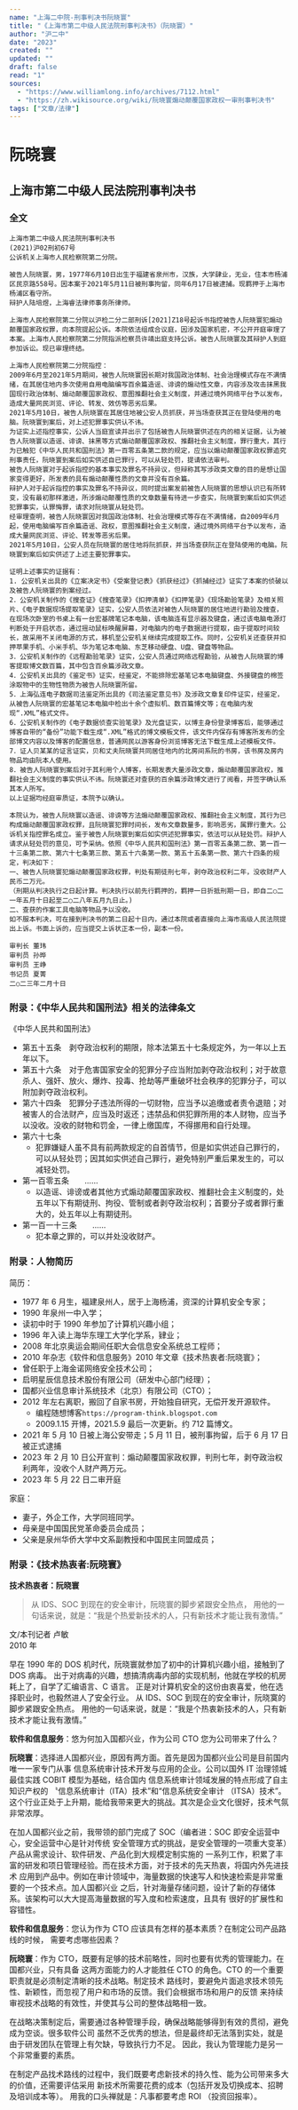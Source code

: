 ```yaml
---
name: "上海二中院-刑事判决书阮晓寰"
title: "《上海市第二中级人民法院刑事判决书》（阮晓寰）"
author: "沪二中"
date: "2023"
created: ""
updated: ""
draft: false
read: "1"
sources:
  - "https://www.williamlong.info/archives/7112.html"
  - "https://zh.wikisource.org/wiki/阮晓寰煽动颠覆国家政权一审刑事判决书"
tags: ["文章/法律"]
---
```



# 阮晓寰

## 上海市第二中级人民法院刑事判决书

### 全文

```
上海市第二中级人民法院刑事判决书
(2021)沪02刑初67号
公诉机关上海市人民检察院第二分院。

被告人阮晓寰，男，1977年6月10日出生于福建省泉州市，汉族，大学肆业，无业，住本市杨浦区民京路558号。因本案于2021年5月11日被刑事拘留，同年6月17日被逮捕。现羁押于上海市杨浦区看守所。
辩护人陆培煜，上海睿法律师事务所律师。

上海市人民检察院第二分院以沪检二分二部刑诉[2021]Z18号起诉书指控被告人阮晓寰犯煽动颠覆国家政权罪，向本院提起公诉。本院依法组成合议庭，因涉及国家机密，不公开开庭审理了本案。上海市人民检察院第二分院指派检察员许靖出庭支持公诉。被告人阮晓寰及其辩护人到庭参加诉讼。现已审理终结。

上海市人民检察院第二分院指控：
2009年6月至2021年5月期间，被告人阮晓寰因长期对我国政治体制、社会治理模式存在不满情绪，在其居住地内多次使用自用电脑编写百余篇造谣、诽谤的煽动性文章，内容涉及攻击抹黑我国现行政治体制、煽动颠覆国家政权、意图推翻社会主义制度，并通过境外网络平台予以发布，造成大量网民浏览、评论、转发、效仿等恶劣后果。
2021年5月10日，被告人阮晓寰在其居住地被公安人员抓获，并当场查获其正在登陆使用的电脑。阮晓寰到案后，对上述犯罪事实供认不讳。
为证实上述指控事实，公诉人当庭宣读并出示了包括被告人阮晓寰供述在内的相关证据，认为被告人阮晓寰以造谣、诽谤、抹黑等方式煽动颠覆国家政权、推翻社会主义制度，罪行重大，其行为已触犯《中华人民共和国刑法》第一百零五条第二款的规定，应当以煽动颠覆国家政权罪追究刑事责任，阮晓寰到案后如实供述自已罪行，可以从轻处罚，提请依法审判。
被告人阮晓寰对于起诉指控的基本事实及罪名不持异议，但辩称其写涉政类文章的目的是想让国家变得更好，所发表的具有煽动颠覆性质的文章并没有百余篇。
辩护人对于起诉指控的事实及罪名不持异议，同时提出案发前被告人阮晓寰的思想认识已有所转变，没有最初那样激进，所涉煽动颠覆性质的文章数量有待进一步查实，阮晓寰到案后如实供述犯罪事实，认罪悔罪，请求对阮晓寰从轻处罚。
经审理查明，被告人阮晓寰因对我国政治体制、社会治理模式等存在不满情绪，自2009年6月起，使用电脑编写百余篇造谣、政权，意图推翻社会主义制度，通过境外网络平台予以发布，造成大量网民浏览、评论、转发等恶劣后果。
2021年5月10日，公安人员在阮晓寰的居住地将阮抓获，并当场查获阮正在登陆使用的电脑。阮晓寰到案后如实供述了上述主要犯罪事实。

证明上述事实的证据有：
1. 公安机关出具的《立案决定书》《受案登记表》《抓获经过》《抓捕经过》证实了本案的侦破以及被告人阮晓寰的到案经过。
2．公安机关制作的《搜查证》《搜查笔录》《扣押清单》《扣押笔录》《现场勘验笔录》及相关照片、《电子数据现场提取笔录》证实，公安人员依法对被告人阮晓寰的居住地进行勘验及搜查，在现场次卧室的书桌上有一台宏基牌笔记本电脑，该电脑连有显示器及键盘，通过该电脑电源灯判断处于开启状态，通过摇动鼠标唤醒屏幕，对电脑内的电子数据进行提取，由于提取时间较长，故采用不关闭电源的方式，移机至公安机关继续完成提取工作。同时，公安机关还查获并扣押苹果手机、小米手机、华为笔记本电脑、东芝移动硬盘、U盘、键盘等物品。
3．公安机关制作的《远程勘验笔录》证实，公安人员通过网络远程勘验，从被告人阮晓寰的博客提取博文数百篇，其中包含百余篇涉政文章。
4．公安机关出具的《鉴定书》证实，经鉴定，不能排除宏基笔记本电脑键盘、外接键盘的棉签涂取物中的生物性物质为被告人阮晓寰所留。
5．上海弘连电子数据司法鉴定所出具的《司法鉴定意见书》及涉政文章复印件证实，经鉴定，从被告人阮晓寰的宏基笔记本电脑中检出十余个虚拟机、数百篇博文等；在电脑内发现“.XML”格式文件。
6．公安机关制作的《电子数据侦查实验笔录》及光盘证实，以博主身份登录博客后，能够通过博客自带的“备份”功能下载生成“.XML”格式的博文模板文件，该文件内保存有博客所发布的全部博文内容以及博客的配置信息，普通网民以游客身份浏览博客无法下载生成上述模板文件。
7．证人贝某某的证言证实，贝和丈夫阮晓寰共同居住地内的北房间系阮的书房，该书房及房内物品均由阮本人使用。
8．被告人阮晓寰到案后对于其利用个人博客，长期发表大量涉政文章，煽动颠覆国家政权，推翻社会主义制度的事实供认不讳。阮晓寰还对查获的百余篇涉政博文进行了阅看，并签字确认系其本人所写。
以上证据均经庭审质证，本院予以确认。

本院认为，被告人阮晓寰以造谣、诽谤等方法煽动颠覆国家政权、推翻社会主义制度，其行为已构成煽动颠覆国家政权罪，且阮晓寰犯罪时间长，发布文章数量多，影响恶劣，属罪行重大。公诉机关指控罪名成立。鉴于被告人阮晓寰到案后如实供述犯罪事实，依法可以从轻处罚。辩护人请求从轻处罚的意见，可予采纳。依照《中华人民共和国刑法》第一百零五条第二款、第一百一十三条第二款、第六十七条第三款、第五十六条第一款、第五十五条第一款、第六十四条的规定，判决如下：
一、被告人阮晓寰犯煽动颠覆国家政权罪，判处有期徒刑七年，剥夺政治权利二年，没收财产人民币二万元。
（刑期从判决执行之日起计算。判决执行以前先行羁押的，羁押一日折抵刑期一日，即自二○二一年五月十日起至二○二八年五月九日止。)
二、查获的作案工具电脑等物品予以没收。
如不服本判决，可在接到判决书的第二日起十日内，通过本院或者直接向上海市高级人民法院提出上诉。书面上诉的，应当提交上诉状正本一份，副本一份。

审判长 董玮
审判员 孙晔
审判员 王峥
书记员 夏菁
二○二三年二月十日
```

### 附录：《中华人民共和国刑法》相关的法律条文

《中华人民共和国刑法》

- 第五十五条　剥夺政治权利的期限，除本法第五十七条规定外，为一年以上五年以下。
- 第五十六条　对于危害国家安全的犯罪分子应当附加剥夺政治权利；对于故意杀人、强奸、放火、爆炸、投毒、抢劫等严重破坏社会秩序的犯罪分子，可以附加剥夺政治权利。
- 第六十四条　犯罪分子违法所得的一切财物，应当予以追缴或者责令退赔；对被害人的合法财产，应当及时返还；违禁品和供犯罪所用的本人财物，应当予以没收。没收的财物和罚金，一律上缴国库，不得挪用和自行处理。
- 第六十七条
  - 犯罪嫌疑人虽不具有前两款规定的自首情节，但是如实供述自己罪行的，可以从轻处罚；因其如实供述自己罪行，避免特别严重后果发生的，可以减轻处罚。
- 第一百零五条　　……
  - 以造谣、诽谤或者其他方式煽动颠覆国家政权、推翻社会主义制度的，处五年以下有期徒刑、拘役、管制或者剥夺政治权利；首要分子或者罪行重大的，处五年以上有期徒刑。
- 第一百一十三条　　……
  - 犯本章之罪的，可以并处没收财产。

### 附录：人物简历

简历：

- 1977 年 6 月生，福建泉州人，居于上海杨浦，资深的计算机安全专家；
- 1990 年泉州一中入学；
- 读初中时于 1990 年参加了计算机兴趣小组；
- 1996 年入读上海华东理工大学化学系，肄业；
- 2008 年北京奥运会期间任职大会信息安全系统总工程师；
- 2010 年杂志《软件和信息服务》2010 年文章《技术热衷者:阮晓寰》；
- 曾任职于上海金诺网络安全技术公司；
- 启明星辰信息技术股份有限公司（研发中心部门经理）；
- 国都兴业信息审计系统技术（北京）有限公司（CTO）；
- 2012 年左右离职，搬回了自家书房，开始独自研究，无偿开发开源软件。
  - 编程随想博客`https://program-think.blogspot.com`
  - 2009.1.15 开博，2021.5.9 最后一次更新。约 712 篇博文。
- 2021 年 5 月 10 日被上海公安带走；5 月 11 日，被刑事拘留，后于 6 月 17 日被正式逮捕
- 2023 年 2 月 10 日公开宣判：煽动颠覆国家政权罪，判刑七年，剥夺政治权利两年，没收个人财产两万元。
- 2023 年 5 月 22 日二审开庭

家庭：

- 妻子，外企工作，大学同班同学。
- 母亲是中国国民党革命委员会成员；
- 父亲是泉州华侨大学中文系副教授和中国民主同盟成员；

### 附录：《技术热衷者:阮晓寰》

**技术热衷者：阮晓寰**

> 从 IDS、SOC 到现在的安全审计，阮晓寰的脚步紧跟安全热点，
> 用他的一句话来说，就是：“我是个热爱新技术的人，只有新技术才能让我有激情。”

文/本刊记者 卢敏  
2010 年

早在 1990 年的 DOS 机时代，阮晓寰就参加了初中的计算机兴趣小组，接触到了 DOS 病毒。
出于对病毒的兴趣，想搞清病毒内部的实现机制，他就在学校的机房耗上了，自学了汇编语言、C 语言。
正是对计算机安全的这份由衷喜爱，他在选择职业时，也毅然进人了安全行业。
从 IDS、SOC 到现在的安全审计，阮晓寞的脚步紧跟安全热点。
用他的一句话来说，就是：“我是个热衷新技术的人，只有新技术才能让我有激情。”

**软件和信息服务**：悠为何加入国都兴业，作为公司 CTO 您为公司带来了什么？

**阮晓寰**：选择进人国都兴业，原因有两方面。首先是因为国都兴业公司是目前国内唯一一家专门从事
信息系统审计技术开发与应用的企业。公司以国外 IT 治理领城最佳实践 COBIT 模型为基础，结合国内
信息系统审计领域发展的特点形成了自主知识产权的 〝信息系统审计（ITA）技术”和“信息系统安全审计
（ITSA）技术”。这个行业正处于上升期，能给我带来更大的挑战。其次是企业文化很好，技术气氛非常浓厚。

在加人国都兴业之前，我带领的部门完成了 SOC（编者进：SOC 即安全运营中心，安全运营中心是针对传统
安全管理方式的挑战，是安全管理的一项重大变革）产品从需求设计、软件研发、产品化到大规模定制实施的
一系列工作，积累了丰富的研发和项日管理经验。而在技术方面，对于技术的先天热衷，将国内外先进技术
应用到产品中。例如在审计领域中，海量数据的快速写人和快速检索是非常重要的一个技术点。加人国都兴业
之后，针对海量存储问题，设计了新的存储体系。该架构可以大大提高海量数据的写入度和检索速度，且具有
很好的扩展性和容错性。

**软件和信息服务**：您认为作为 CTO 应该具有怎样的基本素质？在制定公司产品路线的时候，
需要考虑哪些因素？

**阮晓寰**：作为 CTO，既要有足够的技术前略性，同时也要有优秀的管理能力。在国都兴业，只有具备
这两方面能力的人才能胜任 CTO 的角色。CTO 的一个重要职责就是必须制定清晰的技术战略。制定技术
路线时，要避免片面追求技术领先性、新颖性，而忽视了用户和市场的反馈。我们会根据市场和用户的反馈
来持续审视技术战略的有效性，并使其与公司的整体战略相一致。

在战略决策制定后，需要通过各种管理手段，确保战略能够得到有效的贯彻，避免成为空谈。很多软件公司
虽然不乏优秀的想法，但是最终却无法落到实处，就是由于研发团队在管理上有欠缺，导致执行力不足。
因此，我认为管理能力是另一个非常重要的素质。

在制定产品找术路线的过程中，我们既要考虑新技术的持久性、能为公司带来多大的价值，还需要评估采用
新技术所需要花费的成本（包括开发及切换成本、招聘及培训成本等）。
用我的口头禅就是：凡事都要考虑 ROI （投资回报率）。
